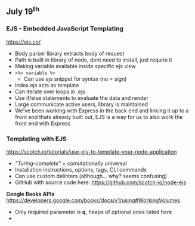 ## July 19<sup>th</sup>

### EJS - Embedded JavaScript Templating
https://ejs.co/
- Body parser library extracts body of request
- Path is built in library of node, dont need to install, just require it
- Making variable available inside specific ejs view
- `<%= variable %>`
  - Can use ejs snippet for syntax (no = sign)
- Index.ejs acts as template
- Can iterate over loops in .ejs
- Use if/else statements to evaluate the data and render
- Large communicate active users, library is maintained
- We've been working with Express in the back end and linking it up to a front end thats already built out, EJS is a way for us to also work the front end with Express

### Templating with EJS
https://scotch.io/tutorials/use-ejs-to-template-your-node-application
- *"Turing-complete"* = comutationally universal
- Installation instructions, options, tags, CLI commands
- Can use custom delinters (although... why? seems confusing)
- GitHub with source code here: https://github.com/scotch-io/node-ejs

**Google Books APIs**
https://developers.google.com/books/docs/v1/using#WorkingVolumes
- Only required parameter is **q**, heaps of optional ones listed here
- 